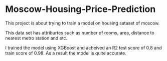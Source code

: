 # Moscow-Housing-Price-Prediction

This project is about trying to train a model on housing sataset of moscow.

This data set has attriburtes such as number of rooms, area, distance to nearest metro station and etc..

I trained the model using XGBoost and acheived an R2 test score of 0.8 and train score of 0.98. As a result the model is quite accurate.
